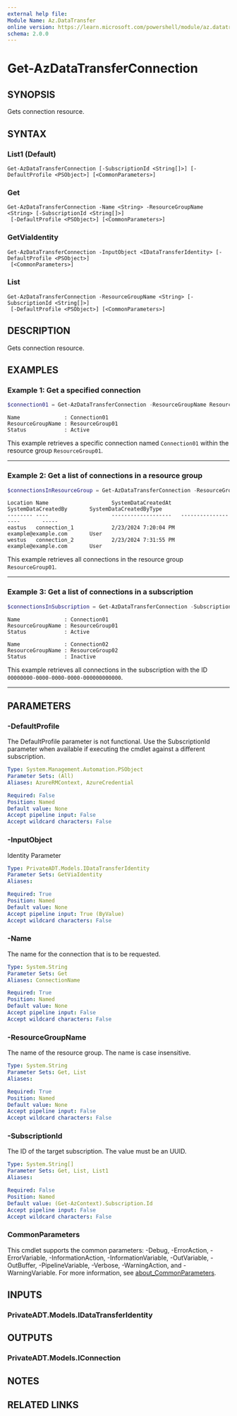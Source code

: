 ```yaml
---
external help file:
Module Name: Az.DataTransfer
online version: https://learn.microsoft.com/powershell/module/az.datatransfer/get-azdatatransferconnection
schema: 2.0.0
---
```


# Get-AzDataTransferConnection

## SYNOPSIS
Gets connection resource.

## SYNTAX

### List1 (Default)
```
Get-AzDataTransferConnection [-SubscriptionId <String[]>] [-DefaultProfile <PSObject>] [<CommonParameters>]
```

### Get
```
Get-AzDataTransferConnection -Name <String> -ResourceGroupName <String> [-SubscriptionId <String[]>]
 [-DefaultProfile <PSObject>] [<CommonParameters>]
```

### GetViaIdentity
```
Get-AzDataTransferConnection -InputObject <IDataTransferIdentity> [-DefaultProfile <PSObject>]
 [<CommonParameters>]
```

### List
```
Get-AzDataTransferConnection -ResourceGroupName <String> [-SubscriptionId <String[]>]
 [-DefaultProfile <PSObject>] [<CommonParameters>]
```

## DESCRIPTION
Gets connection resource.

## EXAMPLES

### Example 1: Get a specified connection
```powershell
$connection01 = Get-AzDataTransferConnection -ResourceGroupName ResourceGroup01 -Name Connection01
```

```output
Name              : Connection01
ResourceGroupName : ResourceGroup01
Status            : Active
```

This example retrieves a specific connection named `Connection01` within the resource group `ResourceGroup01`.

---

### Example 2: Get a list of connections in a resource group
```powershell
$connectionsInResourceGroup = Get-AzDataTransferConnection -ResourceGroupName ResourceGroup01
```

```output
Location Name                    SystemDataCreatedAt   SystemDataCreatedBy       SystemDataCreatedByType   
-------- ----                    -------------------   -------------------       ----- 
eastus   connection_1            2/23/2024 7:20:04 PM  example@example.com       User  
westus   connection_2            2/23/2024 7:31:55 PM  example@example.com       User  
```

This example retrieves all connections in the resource group `ResourceGroup01`.

---

### Example 3: Get a list of connections in a subscription
```powershell
$connectionsInSubscription = Get-AzDataTransferConnection -SubscriptionId "00000000-0000-0000-0000-000000000000"
```

```output
Name              : Connection01
ResourceGroupName : ResourceGroup01
Status            : Active

Name              : Connection02
ResourceGroupName : ResourceGroup02
Status            : Inactive
```

This example retrieves all connections in the subscription with the ID `00000000-0000-0000-0000-000000000000`.

---

## PARAMETERS

### -DefaultProfile
The DefaultProfile parameter is not functional.
Use the SubscriptionId parameter when available if executing the cmdlet against a different subscription.

```yaml
Type: System.Management.Automation.PSObject
Parameter Sets: (All)
Aliases: AzureRMContext, AzureCredential

Required: False
Position: Named
Default value: None
Accept pipeline input: False
Accept wildcard characters: False
```

### -InputObject
Identity Parameter

```yaml
Type: PrivateADT.Models.IDataTransferIdentity
Parameter Sets: GetViaIdentity
Aliases:

Required: True
Position: Named
Default value: None
Accept pipeline input: True (ByValue)
Accept wildcard characters: False
```

### -Name
The name for the connection that is to be requested.

```yaml
Type: System.String
Parameter Sets: Get
Aliases: ConnectionName

Required: True
Position: Named
Default value: None
Accept pipeline input: False
Accept wildcard characters: False
```

### -ResourceGroupName
The name of the resource group.
The name is case insensitive.

```yaml
Type: System.String
Parameter Sets: Get, List
Aliases:

Required: True
Position: Named
Default value: None
Accept pipeline input: False
Accept wildcard characters: False
```

### -SubscriptionId
The ID of the target subscription.
The value must be an UUID.

```yaml
Type: System.String[]
Parameter Sets: Get, List, List1
Aliases:

Required: False
Position: Named
Default value: (Get-AzContext).Subscription.Id
Accept pipeline input: False
Accept wildcard characters: False
```

### CommonParameters
This cmdlet supports the common parameters: -Debug, -ErrorAction, -ErrorVariable, -InformationAction, -InformationVariable, -OutVariable, -OutBuffer, -PipelineVariable, -Verbose, -WarningAction, and -WarningVariable. For more information, see [about_CommonParameters](http://go.microsoft.com/fwlink/?LinkID=113216).

## INPUTS

### PrivateADT.Models.IDataTransferIdentity

## OUTPUTS

### PrivateADT.Models.IConnection

## NOTES

## RELATED LINKS

